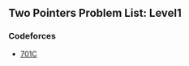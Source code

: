 ## Two Pointers Problem List: Level1


### Codeforces
- [701C](/amortized_analysis/two_pointers/l1-cf-701C)


